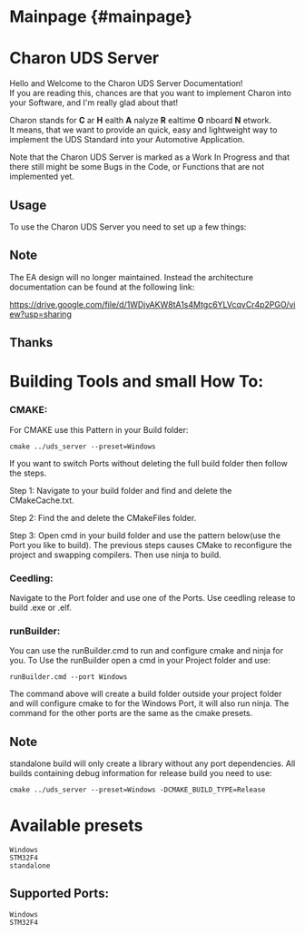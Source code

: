 # Mainpage {#mainpage}

Charon UDS Server
==================

Hello and Welcome to the Charon UDS Server Documentation!  
If you are reading this, chances are that you want to implement Charon into your Software, and I'm really glad about that!

Charon stands for **C** ar **H** ealth **A** nalyze **R** ealtime **O** nboard **N** etwork.  
It means, that we want to provide an quick, easy and lightweight way to implement the UDS Standard into your Automotive Application.

Note that the Charon UDS Server is marked as a Work In Progress and that there still might be some Bugs in the Code, or Functions that are not implemented yet.

## Usage

To use the Charon UDS Server you need to set up a few things:

## Note 

The EA design will no longer maintained. Instead the architecture documentation can be found at the following link:

https://drive.google.com/file/d/1WDjvAKW8tA1s4Mtgc6YLVcqvCr4p2PGO/view?usp=sharing

## Thanks

# Building Tools and small How To:

### CMAKE:
For CMAKE use this Pattern in your Build folder:

```
cmake ../uds_server --preset=Windows

```
If you want to switch Ports without deleting the full build folder then follow the steps.

Step 1:
Navigate to your build folder and find and delete the CMakeCache.txt.

Step 2:
Find the and delete the CMakeFiles folder.

Step 3:
Open cmd in your build folder and use the pattern below(use the Port you like to build).
The previous steps causes CMake to reconfigure the project and swapping compilers. 
Then use ninja to build.

### Ceedling:
Navigate to the Port folder and use one of the Ports.
Use ceedling release to build .exe or .elf.


### runBuilder:
You can use the runBuilder.cmd to run and configure cmake and ninja for you.
To Use the runBuilder open a cmd in your Project folder and use:
```
runBuilder.cmd --port Windows
```
The command above will create a build folder outside your project folder and will configure cmake to for the Windows Port,
it will also run ninja.
The command for the other ports are the same as the cmake presets.

## Note
standalone build will only create a library without any port dependencies.
All builds containing debug information for release build you need to use:

```
cmake ../uds_server --preset=Windows -DCMAKE_BUILD_TYPE=Release
```

# Available presets
```
Windows
STM32F4
standalone
```

## Supported Ports:
```
Windows
STM32F4
```